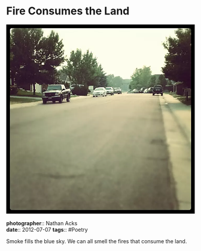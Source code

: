 # Fire Consumes the Land

![A suburban street, bathed in a yellow-orange light filtered through thick smoke clouds from nearby forest fires](assets/2012-07-07-fire-consumes-the-land.webp)

**photographer**:: Nathan Acks  
**date**:: 2012-07-07
**tags**:: #Poetry

Smoke fills the blue sky.
We can all smell the fires
that consume the land.
